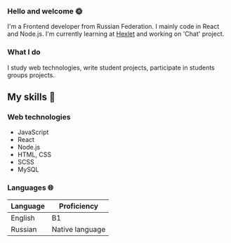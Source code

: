 ### Hello and welcome 🌞
I'm a Frontend developer from Russian Federation.
I mainly code in React and Node.js.
I'm currently learning at [Hexlet](https//ru.hexlet.io) and working on 'Chat' project.

### What I do

I study web technologies, write student projects, participate in students groups projects.

## My skills 📜

### Web technologies

- JavaScript
- React
- Node.js
- HTML, CSS
- SCSS
- MySQL

### Languages 🌐

| Language      | Proficiency                                                               |
| ------------- | ------------------------------------------------------------------------- |
| English       | B1                                                                        |
| Russian       | Native language                                                           |

<!--
**anton2009danilov/anton2009danilov** is a ✨ _special_ ✨ repository because its `README.md` (this file) appears on your GitHub profile.

Here are some ideas to get you started:

- 🔭 I’m currently working on ...
- 🌱 I’m currently learning ...
- 👯 I’m looking to collaborate on ...
- 🤔 I’m looking for help with ...
- 💬 Ask me about ...
- 📫 How to reach me: ...
- 😄 Pronouns: ...
- ⚡ Fun fact: ...
-->
